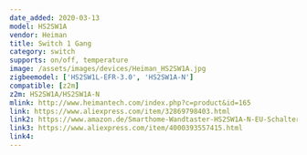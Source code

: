 ```yaml
---
date_added: 2020-03-13
model: HS2SW1A
vendor: Heiman
title: Switch 1 Gang
category: switch
supports: on/off, temperature
image: /assets/images/devices/Heiman_HS2SW1A.jpg
zigbeemodel: ['HS2SW1L-EFR-3.0', 'HS2SW1A-N']
compatible: [z2m]
z2m: HS2SW1A/HS2SW1A-N
mlink: http://www.heimantech.com/index.php?c=product&id=165
link: https://www.aliexpress.com/item/32869798403.html
link2: https://www.amazon.de/Smarthome-Wandtaster-HS2SW1A-N-EU-Schalter-kompatibel/dp/B0793SDSQ1
link3: https://www.aliexpress.com/item/4000393557415.html
link4: 
---
```

